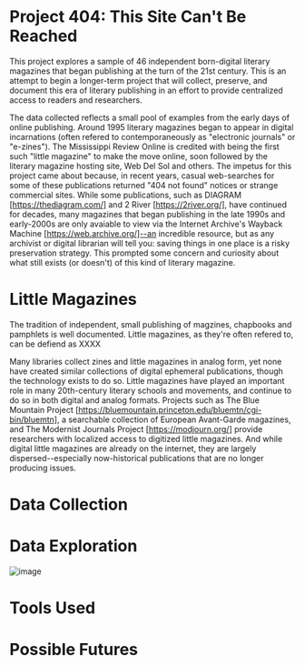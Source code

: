 # Project 404: This Site Can't Be Reached
This project explores a sample of 46 independent born-digital literary magazines that began publishing at the turn of the 21st century. This is an attempt to begin a longer-term project that will collect, preserve, and document this era of literary publishing in an effort to provide centralized access to readers and researchers. 

The data collected reflects a small pool of examples from the early days of online publishing. Around 1995 literary magazines began to appear in digital incarnations (often refered to contemporaneously as "electronic journals" or "e-zines"). The Mississippi Review Online is credited with being the first such "little magazine" to make the move online, soon followed by the literary magazine hosting site, Web Del Sol and others. The impetus for this project came about because, in recent years, casual web-searches for some of these publications returned "404 not found" notices or strange commercial sites. While some publications, such as DIAGRAM [https://thediagram.com/] and 2 River [https://2river.org/], have continued for decades, many magazines that began publishing in the late 1990s and early-2000s are only avaiable to view via the Internet Archive's Wayback Machine [https://web.archive.org/]--an incredible resource, but as any archivist or digital librarian will tell you: saving things in one place is a risky preservation strategy. This prompted some concern and curiosity about what still exists (or doesn't) of this kind of literary magazine. 


# Little Magazines

The tradition of independent, small publishing of magzines, chapbooks and pamphlets is well documented. Little magazines, as they're often refered to, can be defiend as XXXX

Many libraries collect zines and little magazines in analog form, yet none have created similar collections of digital ephemeral publications, though the technology exists to do so. Little magazines have played an important role in many 20th-century literary schools and movements, and continue to do so in both digital and analog formats. Projects such as The Blue Mountain Project [https://bluemountain.princeton.edu/bluemtn/cgi-bin/bluemtn], a searchable collection of European Avant-Garde magazines, and The Modernist Journals Project [https://modjourn.org/] provide researchers with localized access to digitized little magazines. And while digital little magazines are already on the internet, they are largely dispersed--especially now-historical publications that are no longer producing issues. 


# Data Collection



# Data Exploration

![image](https://github.com/user-attachments/assets/f16ca651-f6d9-466e-a200-192f8b6ac8c8)

# Tools Used 

# Possible Futures
